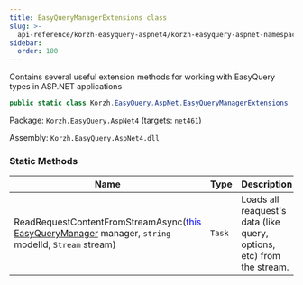 ```yaml
---
title: EasyQueryManagerExtensions class
slug: >-
  api-reference/korzh-easyquery-aspnet4/korzh-easyquery-aspnet-namespace/easyquerymanagerextensions-class
sidebar:
  order: 100
---
```


Contains several useful extension methods for working with EasyQuery types in ASP.NET applications
```csharp
public static class Korzh.EasyQuery.AspNet.EasyQueryManagerExtensions

```
Package: `Korzh.EasyQuery.AspNet4` (targets: `net461`)

Assembly: `Korzh.EasyQuery.AspNet4.dll`

### Static Methods

| Name | Type | Description | 
| --- | --- | --- | 
| ReadRequestContentFromStreamAsync(<span style='color: blue'>this</span> [EasyQueryManager](///easyquery/docs/api-reference/korzh-easyquery/korzh-easyquery-services-namespace/easyquerymanager-class) manager, `string` modelId, `Stream` stream) | `Task` | Loads all reaquest's data (like query, options, etc) from the stream. |
